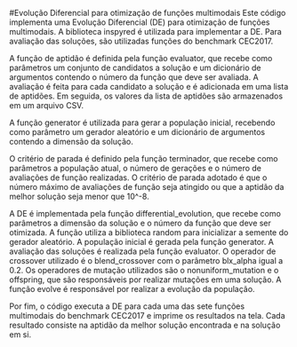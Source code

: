 
#Evolução Diferencial para otimização de funções multimodais
Este código implementa uma Evolução Diferencial (DE) para otimização de funções multimodais. A biblioteca inspyred é utilizada para implementar a DE. Para avaliação das soluções, são utilizadas funções do benchmark CEC2017.

A função de aptidão é definida pela função evaluator, que recebe como parâmetros um conjunto de candidatos a solução e um dicionário de argumentos contendo o número da função que deve ser avaliada. A avaliação é feita para cada candidato a solução e é adicionada em uma lista de aptidões. Em seguida, os valores da lista de aptidões são armazenados em um arquivo CSV.

A função generator é utilizada para gerar a população inicial, recebendo como parâmetro um gerador aleatório e um dicionário de argumentos contendo a dimensão da solução.

O critério de parada é definido pela função terminador, que recebe como parâmetros a população atual, o número de gerações e o número de avaliações de função realizadas. O critério de parada adotado é que o número máximo de avaliações de função seja atingido ou que a aptidão da melhor solução seja menor que 10^-8.

A DE é implementada pela função differential_evolution, que recebe como parâmetros a dimensão da solução e o número da função que deve ser otimizada. A função utiliza a biblioteca random para inicializar a semente do gerador aleatório. A população inicial é gerada pela função generator. A avaliação das soluções é realizada pela função evaluator. O operador de crossover utilizado é o blend_crossover com o parâmetro blx_alpha igual a 0.2. Os operadores de mutação utilizados são o nonuniform_mutation e o offspring, que são responsáveis por realizar mutações em uma solução. A função evolve é responsável por realizar a evolução da população.

Por fim, o código executa a DE para cada uma das sete funções multimodais do benchmark CEC2017 e imprime os resultados na tela. Cada resultado consiste na aptidão da melhor solução encontrada e na solução em si.
